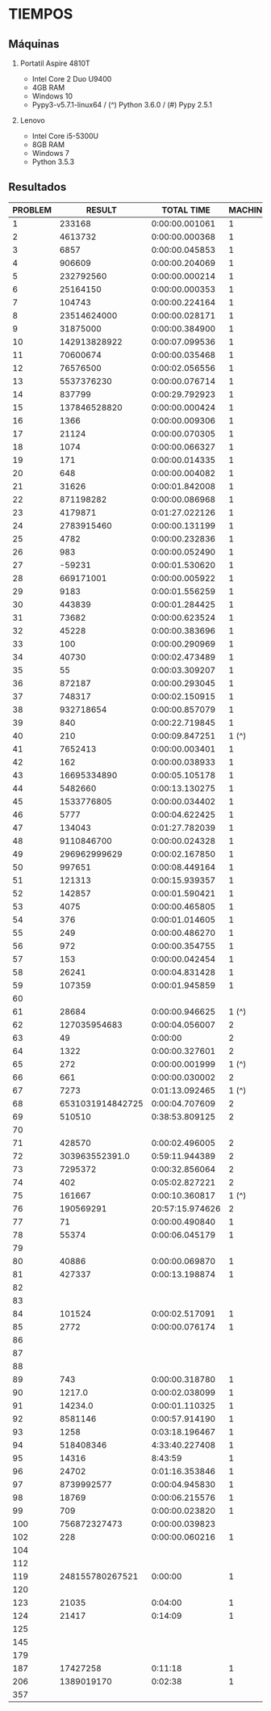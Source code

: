 # TIEMPOS

## Máquinas

 1. Portatil Aspire 4810T

    * Intel Core 2 Duo U9400
    * 4GB RAM
    * Windows 10
    * Pypy3-v5.7.1-linux64 / (^) Python 3.6.0 / (#) Pypy 2.5.1

 2. Lenovo

    * Intel Core i5-5300U
    * 8GB RAM
    * Windows 7
    * Python 3.5.3

## Resultados

|PROBLEM|RESULT|TOTAL TIME|MACHINE|
|-------|------|----------|-------|
|1|233168|0:00:00.001061|1|
|2|4613732|0:00:00.000368|1|
|3|6857|0:00:00.045853|1|
|4|906609|0:00:00.204069|1|
|5|232792560|0:00:00.000214|1|
|6|25164150|0:00:00.000353|1|
|7|104743|0:00:00.224164|1|
|8|23514624000|0:00:00.028171|1|
|9|31875000|0:00:00.384900|1|
|10|142913828922|0:00:07.099536|1|
|11|70600674|0:00:00.035468|1|
|12|76576500|0:00:02.056556|1|
|13|5537376230|0:00:00.076714|1|
|14|837799|0:00:29.792923|1|
|15|137846528820|0:00:00.000424|1|
|16|1366|0:00:00.009306|1|
|17|21124|0:00:00.070305|1|
|18|1074|0:00:00.066327|1|
|19|171|0:00:00.014335|1|
|20|648|0:00:00.004082|1|
|21|31626|0:00:01.842008|1|
|22|871198282|0:00:00.086968|1|
|23|4179871|0:01:27.022126|1|
|24|2783915460|0:00:00.131199|1|
|25|4782|0:00:00.232836|1|
|26|983|0:00:00.052490|1|
|27|-59231|0:00:01.530620|1|
|28|669171001|0:00:00.005922|1|
|29|9183|0:00:01.556259|1|
|30|443839|0:00:01.284425|1|
|31|73682|0:00:00.623524|1|
|32|45228|0:00:00.383696|1|
|33|100|0:00:00.290969|1|
|34|40730|0:00:02.473489|1|
|35|55|0:00:03.309207|1|
|36|872187|0:00:00.293045|1|
|37|748317|0:00:02.150915|1|
|38|932718654|0:00:00.857079|1|
|39|840|0:00:22.719845|1|
|40|210|0:00:09.847251|1 (^)|
|41|7652413|0:00:00.003401|1|
|42|162|0:00:00.038933|1|
|43|16695334890|0:00:05.105178|1|
|44|5482660|0:00:13.130275|1|
|45|1533776805|0:00:00.034402|1|
|46|5777|0:00:04.622425|1|
|47|134043|0:01:27.782039|1|
|48|9110846700|0:00:00.024328|1|
|49|296962999629|0:00:02.167850|1|
|50|997651|0:00:08.449164|1|
|51|121313|0:00:15.939357|1|
|52|142857|0:00:01.590421|1|
|53|4075|0:00:00.465805|1|
|54|376|0:00:01.014605|1|
|55|249|0:00:00.486270|1|
|56|972|0:00:00.354755|1|
|57|153|0:00:00.042454|1|
|58|26241|0:00:04.831428|1|
|59|107359|0:00:01.945859|1|
|60||||
|61|28684|0:00:00.946625|1 (^)|
|62|127035954683|0:00:04.056007|2|
|63|49|0:00:00|2|
|64|1322|0:00:00.327601|2|
|65|272|0:00:00.001999|1 (^)|
|66|661|0:00:00.030002|2|
|67|7273|0:01:13.092465|1 (^)|
|68|6531031914842725|0:00:04.707609|2|
|69|510510|0:38:53.809125|2|
|70||||
|71|428570|0:00:02.496005|2|
|72|303963552391.0|0:59:11.944389|2|
|73|7295372|0:00:32.856064|2|
|74|402|0:05:02.827221|2|
|75|161667|0:00:10.360817|1 (^)|
|76|190569291|20:57:15.974626|2|
|77|71|0:00:00.490840|1|
|78|55374|0:00:06.045179|1|
|79||||
|80|40886|0:00:00.069870|1|
|81|427337|0:00:13.198874|1|
|82||||
|83||||
|84|101524|0:00:02.517091|1|
|85|2772|0:00:00.076174|1|
|86||||
|87||||
|88||||
|89|743|0:00:00.318780|1|
|90|1217.0|0:00:02.038099|1|
|91|14234.0|0:00:01.110325|1|
|92|8581146|0:00:57.914190|1|
|93|1258|0:03:18.196467|1|
|94|518408346|4:33:40.227408|1|
|95|14316|8:43:59|1|
|96|24702|0:01:16.353846|1|
|97|8739992577|0:00:04.945830|1|
|98|18769|0:00:06.215576|1|
|99|709|0:00:00.023820|1|
|100|756872327473|0:00:00.039823
|102|228|0:00:00.060216|1|
|104||||
|112||||
|119|248155780267521|0:00:00|1|
|120||||
|123|21035|0:04:00|1|
|124|21417|0:14:09|1|
|125||||
|145||||
|179||||
|187|17427258|0:11:18|1|
|206|1389019170|0:02:38|1|
|357||||
